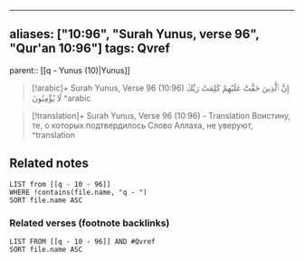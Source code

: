 
---
aliases: ["10:96", "Surah Yunus, verse 96", "Qur'an 10:96"]
tags: Qvref
---

parent:: [[q - Yunus (10)|Yunus]]

> [!arabic]+ Surah Yunus, Verse 96 (10:96)
> <span class="quran-arabic">إِنَّ ٱلَّذِينَ حَقَّتْ عَلَيْهِمْ كَلِمَتُ رَبِّكَ لَا يُؤْمِنُونَ</span>
^arabic

> [!translation]+ Surah Yunus, Verse 96 (10:96) - Translation
> Воистину, те, о которых подтвердилось Слово Аллаха, не уверуют,
^translation



## Related notes
```dataview
LIST from [[q - 10 - 96]]
WHERE !contains(file.name, "q - ")
SORT file.name ASC
```

### Related verses (footnote backlinks)
```dataview
LIST FROM [[q - 10 - 96]] AND #Qvref
SORT file.name ASC
```


